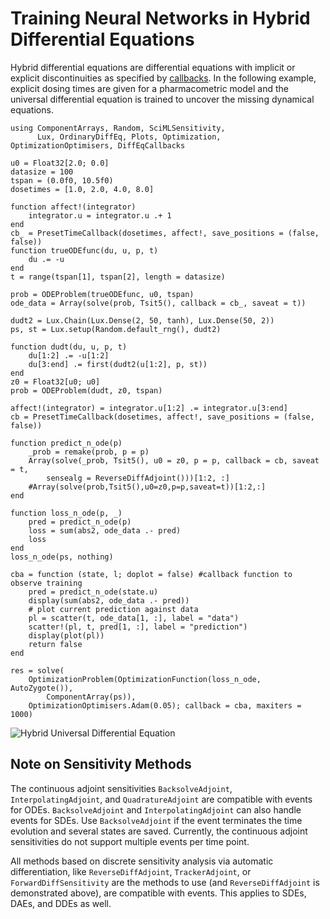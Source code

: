 # Training Neural Networks in Hybrid Differential Equations

Hybrid differential equations are differential equations with implicit or
explicit discontinuities as specified by
[callbacks](https://docs.sciml.ai/DiffEqDocs/stable/features/callback_functions/).
In the following example, explicit dosing times are given for a pharmacometric
model and the universal differential equation is trained to uncover the missing
dynamical equations.

```@example
using ComponentArrays, Random, SciMLSensitivity,
      Lux, OrdinaryDiffEq, Plots, Optimization, OptimizationOptimisers, DiffEqCallbacks

u0 = Float32[2.0; 0.0]
datasize = 100
tspan = (0.0f0, 10.5f0)
dosetimes = [1.0, 2.0, 4.0, 8.0]

function affect!(integrator)
    integrator.u = integrator.u .+ 1
end
cb_ = PresetTimeCallback(dosetimes, affect!, save_positions = (false, false))
function trueODEfunc(du, u, p, t)
    du .= -u
end
t = range(tspan[1], tspan[2], length = datasize)

prob = ODEProblem(trueODEfunc, u0, tspan)
ode_data = Array(solve(prob, Tsit5(), callback = cb_, saveat = t))

dudt2 = Lux.Chain(Lux.Dense(2, 50, tanh), Lux.Dense(50, 2))
ps, st = Lux.setup(Random.default_rng(), dudt2)

function dudt(du, u, p, t)
    du[1:2] .= -u[1:2]
    du[3:end] .= first(dudt2(u[1:2], p, st))
end
z0 = Float32[u0; u0]
prob = ODEProblem(dudt, z0, tspan)

affect!(integrator) = integrator.u[1:2] .= integrator.u[3:end]
cb = PresetTimeCallback(dosetimes, affect!, save_positions = (false, false))

function predict_n_ode(p)
    _prob = remake(prob, p = p)
    Array(solve(_prob, Tsit5(), u0 = z0, p = p, callback = cb, saveat = t,
        sensealg = ReverseDiffAdjoint()))[1:2, :]
    #Array(solve(prob,Tsit5(),u0=z0,p=p,saveat=t))[1:2,:]
end

function loss_n_ode(p, _)
    pred = predict_n_ode(p)
    loss = sum(abs2, ode_data .- pred)
    loss
end
loss_n_ode(ps, nothing)

cba = function (state, l; doplot = false) #callback function to observe training
    pred = predict_n_ode(state.u)
    display(sum(abs2, ode_data .- pred))
    # plot current prediction against data
    pl = scatter(t, ode_data[1, :], label = "data")
    scatter!(pl, t, pred[1, :], label = "prediction")
    display(plot(pl))
    return false
end

res = solve(
    OptimizationProblem(OptimizationFunction(loss_n_ode, AutoZygote()),
        ComponentArray(ps)),
    OptimizationOptimisers.Adam(0.05); callback = cba, maxiters = 1000)
```

![Hybrid Universal Differential Equation](https://user-images.githubusercontent.com/1814174/91687561-08fc5900-eb2e-11ea-9f26-6b794e1e1248.gif)

## Note on Sensitivity Methods

The continuous adjoint sensitivities `BacksolveAdjoint`, `InterpolatingAdjoint`,
and `QuadratureAdjoint` are compatible with events for ODEs. `BacksolveAdjoint` and
`InterpolatingAdjoint` can also handle events for SDEs. Use `BacksolveAdjoint` if
the event terminates the time evolution and several states are saved. Currently,
the continuous adjoint sensitivities do not support multiple events per time point.

All methods based on discrete sensitivity analysis via automatic differentiation,
like `ReverseDiffAdjoint`, `TrackerAdjoint`, or `ForwardDiffSensitivity` are the methods
to use (and `ReverseDiffAdjoint` is demonstrated above), are compatible with events.
This applies to SDEs, DAEs, and DDEs as well.
